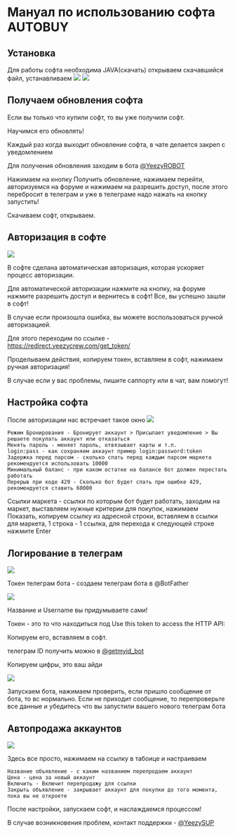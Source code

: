 # Мануал по использованию софта AUTOBUY

## Установка

Для работы софта необходима JAVA(скачать) открываем скачавшийся файл, устанавливаем
![](https://user-images.githubusercontent.com/72243137/179285093-4153143e-2a5f-49aa-81b6-c3038bb73e95.png)
![](https://user-images.githubusercontent.com/72243137/179285350-e2496e34-5f14-4cbc-a8b6-cec75c67a5bc.png)

## Получаем обновления софта
Если вы только что купили софт, то вы уже получили софт.

Научимся его обновлять!

Каждый раз когда выходит обновление софта, в чате делается закреп с уведомлением

Для получения обновления заходим в бота [@YeezyROBOT](https://t.me/YeezyROBOT)

Нажимаем на кнопку Получить обновление, нажимаем перейти, авторизуемся на форуме и нажимаем на разрешить доступ, после этого перебросит в телеграм и уже в телеграме надо нажать на кнопку запустить!

Скачиваем софт, открываем.


## Авторизация в софте
![](https://user-images.githubusercontent.com/72243137/179291724-737fff1f-6eac-455d-b063-071a8de8eeb6.png)

В софте сделана автоматическая авторизация, которая ускоряет процесс авторизации.

Для автоматической авторизации нажмите на кнопку, на форуме нажмите разрешить доступ и вернитесь в софт! Все, вы успешно зашли в софт!

В случае если произошла ошибка, вы можете воспользоваться ручной авторизацией.

Для этого переходим по ссылке - https://redirect.yeezycrew.com/get_token/

Проделываем действия, копируем токен, вставляем в софт, нажимаем ручная авторизация!

В случае если у вас проблемы, пишите саппорту или в чат, вам помогут!

## Настройка софта

После авторизации нас встречает такое окно
![](https://user-images.githubusercontent.com/72243137/179295419-7174d104-9234-42c7-94b6-61032ffa10c1.png)

    Режим Бронирования - Бронирует аккаунт > Присылает уведомление > Вы решаете покупать аккаунт или отказаться
    Менять пароль - меняет пароль, отвязывает карты и т.п.
    login:pass - как сохраняем аккаунт пример login:password:token
    Задержка перед парсом - сколько спать перед каждым парсом маркета рекомендуется использовать 10000
    Минимальный баланс - при каком остатке на балансе бот должен перестать работать
    Перерыв при коде 429 - Сколько бот будет спать при ошибке 429, рекомендуется ставить 60000

Ссылки маркета - ссылки по которым бот будет работать, заходим на маркет, выставляем нужные критерии для покупок, нажимаем Показать, копируем ссылку из адресной строки, вставляем в ссылки для маркета, 1 строка - 1 ссылка, для перехода к следующей строке нажмите Enter

## Логирование в телеграм

![](https://user-images.githubusercontent.com/72243137/179296780-9ee63ef7-ba4c-41c1-8e04-45cc003e019e.png)

Токен телеграм бота - создаем телеграм бота в @BotFather

![](https://user-images.githubusercontent.com/72243137/179297174-5ce5a22d-0cfb-47ce-9901-ba13d7c49f30.png)

Название и Username вы придумываете сами!

Токен - это то что находиться под Use this token to access the HTTP API:

Копируем его, вставляем в софт.

телеграм ID получить можно в [@getmyid_bot](https://t.me/getmyid_bot)

Копируем цифры, это ваш айди

![](https://user-images.githubusercontent.com/72243137/179297635-f77182e4-a643-497e-848e-dc1559c522af.png)

Запускаем бота, нажимаем проверить, если пришло сообщение от бота, то вс нормально. Если не приходит сообщение, то перепроверьте все данные и убедитесь что вы запустили вашего нового телеграм бота

## Автопродажа аккаунтов

![](https://user-images.githubusercontent.com/72243137/179298690-eacd34ce-39a5-423e-a078-58395ad8e6f8.png)

Здесь все просто, нажимаем на ссылку в табоице и настраиваем

    Название объявление - с каким названием перепродаем аккаунт
    Цена - цена за новый аккаунт
    Включить - Включит перепродажу для ссылки
    Закрыть объявление - закрывает аккаунт для покупки до того момента, пока вы не откроете

После настройки, запускаем софт, и наслаждаемся процессом!

В случае возникновения проблем, контакт поддержки - [@YeezySUP](https://t.me/YeezySUP)

